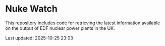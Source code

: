 # Nuke Watch

This repository includes code for retrieving the latest information available on the output of EDF nuclear power plants in the UK.

Last updated: 2025-10-25 23:03